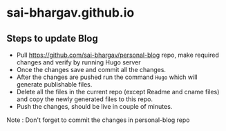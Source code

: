 # sai-bhargav.github.io


## Steps to update Blog

- Pull https://github.com/sai-bhargav/personal-blog repo, make required changes and verify by running Hugo server
- Once the changes save and commit all the changes.
- After the changes are pushed run the command `Hugo` which will generate publishable files.
- Delete all the files in the current repo (except Readme and cname files) and copy the newly generated files to this repo.
- Push the changes, should be live in couple of minutes.

Note : Don't forget to commit the changes in personal-blog repo
